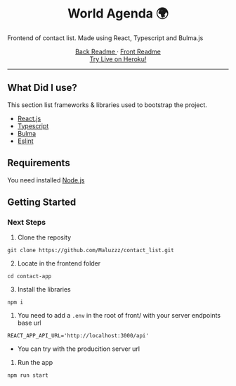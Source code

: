 <div align="center">

  <h1 align="center">World Agenda 🌍️</h3>

  <p align="left">
    Frontend of contact list. Made using React, Typescript and Bulma.js
    <br />
  </p>
  <p>
    <a href="https://github.com/Maluzzz/contact_list/tree/main/back">Back Readme </a>
    ·
    <a href="https://github.com/Maluzzz/contact_list/tree/main/contacts-app">Front Readme</a>
    <br/>
       <a href="https://contacts-app-maaluuz.vercel.app/">
     Try Live on Heroku! </a>
    </p>
    
</div>

<hr/>

## What Did I use?

This section list frameworks & libraries used to bootstrap the project. 

* [React.js](https://reactjs.org/)
* [Typescript](https://www.typescriptlang.org/)
* [Bulma](https://bulma.io/)
* [Eslint](https://eslint.org/)


## Requirements

You need installed [Node.js](https://nodejs.org/en/)

## Getting Started

### Next Steps

1. Clone the reposity
```
git clone https://github.com/Maluzzz/contact_list.git
```
2. Locate in the frontend folder
```
cd contact-app
```
3. Install the libraries

```
npm i
```
1. You need to add a `.env` in the root of front/ with your server endpoints base url

```
REACT_APP_API_URL='http://localhost:3000/api'
```
* You can try with the producition server url

1. Run the app
```
npm run start
```


